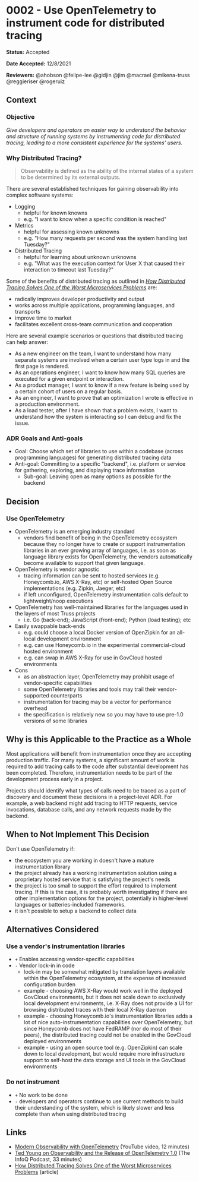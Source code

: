 # 0002 - Use OpenTelemetry to instrument code for distributed tracing

**Status:** Accepted

**Date Accepted:** 12/8/2021

**Reviewers:** @ahobson @felipe-lee @gidjin @jim @macrael @mikena-truss @reggieriser @rogeruiz

## Context

### Objective

_Give developers and operators an easier way to understand the behavior and
structure of running systems by instrumenting code for distributed tracing,
leading to a more consistent experience for the systems' users._

### Why Distributed Tracing?

> Observability is defined as the ability of the internal states of a system to
> be determined by its external outputs.

There are several established techniques for gaining observability into complex
software systems:

- Logging
  - helpful for known knowns
  - e.g. "I want to know when a specific condition is reached"
- Metrics
  - helpful for assessing known unknowns
  - e.g. "How many requests per second was the system handling last Tuesday?"
- Distributed Tracing
  - helpful for learning about unknown unknowns
  - e.g. "What was the execution context for User X that caused their
    interaction to timeout last Tuesday?"

Some of the benefits of distributed tracing as outlined in
[*How Distributed Tracing Solves One of the Worst Microservices Problems*](https://petabridge.com/blog/why-use-distributed-tracing/)
are:

- radically improves developer productivity and output
- works across multiple applications, programming languages, and transports
- improve time to market
- facilitates excellent cross-team communication and cooperation

Here are several example scenarios or questions that distributed tracing can
help answer:

- As a new engineer on the team, I want to understand how many separate systems
  are involved when a certain user type logs in and the first page is rendered.
- As an operations engineer, I want to know how many SQL queries are executed
  for a given endpoint or interaction.
- As a product manager, I want to know if a new feature is being used by a
  certain cohort of users on a regular basis.
- As an engineer, I want to prove that an optimization I wrote is effective
  in a production environment.
- As a load tester, after I have shown that a problem exists, I want to
  understand how the system is interacting so I can debug and fix the issue.

### ADR Goals and Anti-goals

- Goal: Choose which set of libraries to use within a codebase (across
  programming languages) for generating distributed tracing data
- Anti-goal: Committing to a specific "backend", i.e. platform or service for
  gathering, exploring, and displaying trace information
  - Sub-goal: Leaving open as many options as possible for the backend

## Decision

### Use OpenTelemetry

- OpenTelemetry is an emerging industry standard
  - vendors find benefit of being in the OpenTelemetry ecosystem because they
    no longer have to create or support instrumentation libraries in an ever
    growing array of languages, i.e. as soon as language library exists for
    OpenTelemetry, the vendors automatically become available to support that
    given language.
- OpenTelemetry is vendor agnostic
  - tracing information can be sent to hosted services (e.g. Honeycomb.io, AWS
    X-Ray, etc) or self-hosted Open Source implementations (e.g. Zipkin, Jaeger,
    etc)
  - if left unconfigured, OpenTelemetry instrumentation calls default to
    lightweight/noop executions
- OpenTelemetry has well-maintained libraries for the languages used in the
  layers of most Truss projects
  - i.e. Go (back-end); JavaScript (front-end); Python (load testing); etc
- Easily swappable back-ends
  - e.g. could choose a local Docker version of OpenZipkin for an all-local
    development environment
  - e.g. can use Honeycomb.io in the experimental commercial-cloud hosted
    environment
  - e.g. can swap in AWS X-Ray for use in GovCloud hosted environments
- Cons
  - as an abstraction layer, OpenTelemetry may prohibit usage of vendor-specific
    capabilities
  - some OpenTelemetry libraries and tools may trail their vendor-supported
    counterparts
  - instrumentation for tracing may be a vector for performance overhead
  - the specification is relatively new so you may have to use pre-1.0
    versions of some libraries

## Why is this Applicable to the Practice as a Whole

Most applications will benefit from instrumentation once they are accepting
production traffic. For many systems, a significant amount of work is required
to add tracing calls to the code after substantial development has been
completed. Therefore, instrumentation needs to be part of the development
process early in a project.

Projects should identify what types of calls need to be traced as a part of
discovery and document these decisions in a project-level ADR. For example,
a web backend might add tracing to HTTP requests, service invocations,
database calls, and any network requests made by the backend.

## When to Not Implement This Decision

Don't use OpenTelemetry if:

- the ecosystem you are working in doesn't have a mature instrumentation
  library
- the project already has a working instrumentation solution using a
  proprietary hosted service that is satisfying the project's needs
- the project is too small to support the effort required to implement
  tracing. If this is the case, it is probably worth investigating if there
  are other implementation options for the project, potentially in
  higher-level languages or batteries-included frameworks.
- it isn't possible to setup a backend to collect data

## Alternatives Considered

### Use a vendor's instrumentation libraries

- `+` Enables accessing vendor-specific capabilities
- `-` Vendor lock-in in code
  - lock-in may be somewhat mitigated by translation layers available within
    the OpenTelemetry ecosystem, at the expense of increased configuration burden
  - example - choosing AWS X-Ray would work well in the deployed GovCloud
    environments, but it does not scale down to exclusively local development
    environments, i.e. X-Ray does not provide a UI for browsing distributed
    traces with their local X-Ray daemon
  - example - choosing Honeycomb.io's instrumentation libraries adds a lot of
    nice auto-instrumentation capabilities over OpenTelemetry, but since
    Honeycomb does not have FedRAMP (nor do most of their peers), the distributed
    tracing could not be enabled in the GovCloud deployed environments
  - example - using an open source tool (e.g. OpenZipkin) can scale down to
    local development, but would require more infrastructure support to self-host
    the data storage and UI tools in the GovCloud environments

### Do not instrument

- `+` No work to be done
- `-` developers and operators continue to use current methods to build their
  understanding of the system, which is likely slower and less complete than when
  using distributed tracing

## Links

- [Modern Observability with OpenTelemetry](https://youtu.be/_OXYCzwFd1Y) (YouTube video, 12 minutes)
- [Ted Young on Observability and the Release of OpenTelemetry 1.0](https://player.fm/series/the-infoq-podcast-2896265/ted-young-on-observability-and-the-release-of-opentelemetry-10) (The InfoQ Podcast, 33 minutes)
- [How Distributed Tracing Solves One of the Worst Microservices Problems](https://petabridge.com/blog/why-use-distributed-tracing/) (article)

